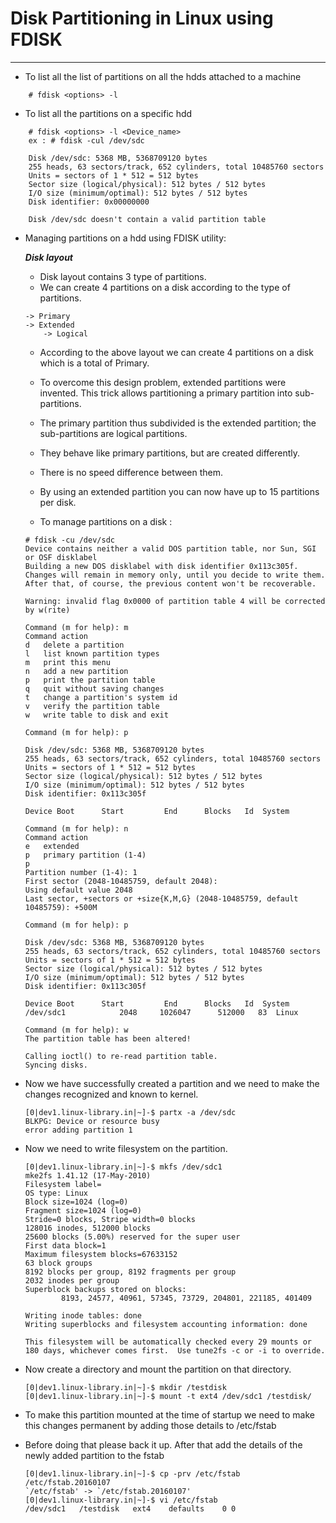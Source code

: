 # Disk Partitioning in Linux using FDISK
---

- To list all the list of partitions on all the hdds attached to a machine

```
	# fdisk <options> -l
```

- To list all the partitions on a specific hdd

```
	# fdisk <options> -l <Device_name>
	ex : # fdisk -cul /dev/sdc
	
	Disk /dev/sdc: 5368 MB, 5368709120 bytes
	255 heads, 63 sectors/track, 652 cylinders, total 10485760 sectors
	Units = sectors of 1 * 512 = 512 bytes
	Sector size (logical/physical): 512 bytes / 512 bytes
	I/O size (minimum/optimal): 512 bytes / 512 bytes
	Disk identifier: 0x00000000
	
	Disk /dev/sdc doesn't contain a valid partition table
```

- Managing partitions on a hdd using FDISK utility:

	***Disk layout***

	- Disk layout contains 3 type of partitions.
	- We can create 4 partitions on a disk according to the type of partitions.


	```
	-> Primary
	-> Extended
		-> Logical
	```

	- According to the above layout we can  create 4 partitions on a disk which is a total of Primary.
	- To overcome this design problem, extended partitions were invented. This trick allows partitioning a primary partition into sub-partitions.	
	- The primary partition thus subdivided is the extended partition; the sub-partitions are logical partitions.
	- They behave like primary partitions, but are created differently.
	- There is no speed difference between them.
	- By using an extended partition you can now have up to 15 partitions per disk.
	
	- To manage partitions on a disk :

	```
	# fdisk -cu /dev/sdc
	Device contains neither a valid DOS partition table, nor Sun, SGI or OSF disklabel
	Building a new DOS disklabel with disk identifier 0x113c305f.
	Changes will remain in memory only, until you decide to write them.
	After that, of course, the previous content won't be recoverable.
	
	Warning: invalid flag 0x0000 of partition table 4 will be corrected by w(rite)
	
	Command (m for help): m
	Command action
	d   delete a partition
	l   list known partition types
	m   print this menu
	n   add a new partition
	p   print the partition table
	q   quit without saving changes
	t   change a partition's system id
	v   verify the partition table
	w   write table to disk and exit
	
	Command (m for help): p
	
	Disk /dev/sdc: 5368 MB, 5368709120 bytes
	255 heads, 63 sectors/track, 652 cylinders, total 10485760 sectors
	Units = sectors of 1 * 512 = 512 bytes
	Sector size (logical/physical): 512 bytes / 512 bytes
	I/O size (minimum/optimal): 512 bytes / 512 bytes
	Disk identifier: 0x113c305f
	
	Device Boot      Start         End      Blocks   Id  System
	
	Command (m for help): n
	Command action
	e   extended
	p   primary partition (1-4)
	p
	Partition number (1-4): 1
	First sector (2048-10485759, default 2048):
	Using default value 2048
	Last sector, +sectors or +size{K,M,G} (2048-10485759, default 10485759): +500M
	
	Command (m for help): p
	
	Disk /dev/sdc: 5368 MB, 5368709120 bytes
	255 heads, 63 sectors/track, 652 cylinders, total 10485760 sectors
	Units = sectors of 1 * 512 = 512 bytes
	Sector size (logical/physical): 512 bytes / 512 bytes
	I/O size (minimum/optimal): 512 bytes / 512 bytes
	Disk identifier: 0x113c305f
	
	Device Boot      Start         End      Blocks   Id  System
	/dev/sdc1            2048     1026047      512000   83  Linux
	
	Command (m for help): w
	The partition table has been altered!
	
	Calling ioctl() to re-read partition table.
	Syncing disks.
	```

- Now we have successfully created a partition and we need to make the changes recognized and known to kernel.

	```
	[0|dev1.linux-library.in|~]-$ partx -a /dev/sdc
	BLKPG: Device or resource busy
	error adding partition 1
	```

- Now we need to write filesystem on the partition.

	```
	[0|dev1.linux-library.in|~]-$ mkfs /dev/sdc1
	mke2fs 1.41.12 (17-May-2010)
	Filesystem label=
	OS type: Linux
	Block size=1024 (log=0)
	Fragment size=1024 (log=0)
	Stride=0 blocks, Stripe width=0 blocks
	128016 inodes, 512000 blocks
	25600 blocks (5.00%) reserved for the super user
	First data block=1
	Maximum filesystem blocks=67633152
	63 block groups
	8192 blocks per group, 8192 fragments per group
	2032 inodes per group
	Superblock backups stored on blocks:
			8193, 24577, 40961, 57345, 73729, 204801, 221185, 401409
	
	Writing inode tables: done
	Writing superblocks and filesystem accounting information: done
	
	This filesystem will be automatically checked every 29 mounts or
	180 days, whichever comes first.  Use tune2fs -c or -i to override.
	```

- Now create a directory and mount the partition on that directory.

	```
	[0|dev1.linux-library.in|~]-$ mkdir /testdisk
	[0|dev1.linux-library.in|~]-$ mount -t ext4 /dev/sdc1 /testdisk/
	```

- To make this partition mounted at the time of startup we need to make this changes permanent by adding those details to /etc/fstab
- Before doing that please back it up. After that add the details of the newly added partition to the fstab

	```
	[0|dev1.linux-library.in|~]-$ cp -prv /etc/fstab /etc/fstab.20160107
	`/etc/fstab' -> `/etc/fstab.20160107'
	[0|dev1.linux-library.in|~]-$ vi /etc/fstab
	/dev/sdc1	/testdisk	ext4	defaults	0 0
	```
